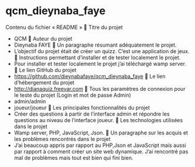 # qcm_dieynaba_faye
Contenu du fichier « README »
	Titre du projet
-	QCM
	Auteur du projet
-	Dieynaba FAYE
	Un paragraphe résumant adéquatement le projet.
-	L’objectif du projet était de créer un quizz. C’est une application de jeux.
	Instructions permettant d’installer et de tester localement le projet.
-	Pour installer et tester localement le projet j’ai téléchargé wamp server.
	Le lien GitHub du projet
-	https://github.com/dieynabafaye/qcm_dieynaba_faye
	Le lien d’hébergement du projet
-	http://dianaquiz.freevar.com
	Tous les paramètres de connexion pour le teste du projet (Login et mot de passe Admin)
-	admin/admin
-	joueur/joueur
	Les principales fonctionnalités du projet
-	Créer des questions à partir de l’interface admin et répondre les questions au niveau de l’interface joueur.
	Les technologies utilisées dans le projet
-	Wamp server, PHP, JavaScript, Json.
	Un paragraphe sur les acquis et les problèmes rencontrés dans le projet
-	J’ai beaucoup appris par rapport au PHP,Json et JavaScript mais aussi par rapport à comment créer un site web dynamique. J’ai rencontré pas mal de problèmes mais tout est bien qui fini bien. 
